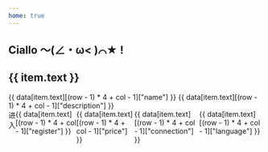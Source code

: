 ```yaml
---
home: true
---
```

<script setup>
import { useData } from 'vitepress'
import { ArrowRight } from '@element-plus/icons-vue'
import { data } from './pageContent.data.ts'

const { theme } = useData()

const sidebarItems = theme.value.sidebar
</script>

<style module>
.home {
    display: grid;

    .title {
        font-size: 100%;
        border-radius: 16px;
        justify-content: center;
        background-color: #AAC4FF;


        .ciallo {
            color: #FFFFFF
        }
    }

    .content {
        display: grid;
        margin-top: 16px;

        .h2 {
            font-size: 100%;
            border-radius: 16px;
            justify-content: center;
            background-color: #AAC4FF;

            .text {
                color: #FFFFFF
            }
        }

        .cardList {
            display: grid;
        }

        .row {
            margin-top: 8px;
        }

        .col {
            padding-left: 8px;
            padding-right: 8px;
        }

        .webCard {
            width: 100%;
            height: 100%;
            border-radius: 10px;
            background-color: #D2DAFF;

            .webName {
                font-size: 100%;
            }
        }

        .favicon {
            width: 48px;
            height: 48px;
            border-radius: 8px;
        }

        .backButton {
            color: #FFFFFF;
            font-size: 100%;
            background-color: #AAC4FF;
            border-radius: 8px;
            border-color: #AAC4FF;
        }

        .tag {
            display: flex;
            align-items: center;
            justify-content: center;
            color: #FFFFFF;
            background-color: #AAC4FF;
            border-radius: 8px;
            border-color: #AAC4FF;
        }
    }
}
</style>

<el-container :class="$style.home">
    <!-- Home -->
    <el-container id="Home" :class="$style.title">
        <h2 :class="$style.ciallo">Ciallo ～(∠・ω< )⌒★ !</h2>
    </el-container>
    <!-- Countent -->
    <el-container :class="$style.content" v-for="item in sidebarItems">
        <el-container :class="$style.h2">
            <h2 :class="$style.text" :id="item.text">{{ item.text }}</h2>
        </el-container>
        <!-- Web Card -->
        <div :class="$style.cardList">
            <el-row :class="$style.row" v-for="row in (Math.ceil(Object.keys(data[item.text]).length / 4))">
                <el-col :class="$style.col" :span="6"
                    v-for="col in ((Object.keys(data[item.text]).length - (row - 1) * 4) > 4 ? 4 : (Object.keys(data[item.text]).length - (row - 1) * 4))">
                    <el-card :class="$style.webCard" :body-style="{ padding: '12px' }">
                        <el-row style="margin-bottom: 8px;">
                            <el-col :span="4">
                                <el-image :class="$style.favicon" :src="data[item.text][(row - 1) * 4 + col - 1]['faviconUrl']">
                                    <template #error>
                                        <div><el-image src="/favicon.png" /></div>
                                    </template>
                                </el-image>
                            </el-col>
                            <el-col :span="20">
                                <el-row>
                                    <el-text :class="$style.webName">
                                        {{ data[item.text][(row - 1) * 4 + col - 1]["name"] }}
                                    </el-text>
                                </el-row>
                                <el-row>
                                    <el-text line-clamp="2">
                                        {{ data[item.text][(row - 1) * 4 + col - 1]["description"] }}
                                    </el-text>
                                </el-row>
                            </el-col>
                        </el-row>
                        <el-row style="display: flex; flexDirection: row-reverse; justify-content: space-between;">
                            <a :href="data[item.text][(row - 1) * 4 + col - 1]['url']" target="_blank">
                                <el-button :class="$style.backButton">
                                    进入<el-icon class="el-icon--right">
                                        <ArrowRight />
                                    </el-icon>
                                </el-button>
                            </a>
                            <el-col :span="4" :class="$style.tag">
                                {{ data[item.text][(row - 1) * 4 + col - 1]["register"] }}
                            </el-col>
                            <el-col :span="4" :class="$style.tag">
                                {{ data[item.text][(row - 1) * 4 + col - 1]["price"] }}
                            </el-col>
                            <el-col :span="4" :class="$style.tag">
                                {{ data[item.text][(row - 1) * 4 + col - 1]["connection"] }}
                            </el-col>
                            <el-col :span="4" :class="$style.tag">
                                {{ data[item.text][(row - 1) * 4 + col - 1]["language"] }}
                            </el-col>
                        </el-row>
                    </el-card>
                </el-col>
            </el-row>
        </div>
    </el-container>
</el-container>